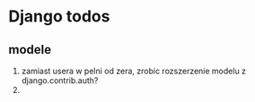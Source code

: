 # Django todos
## modele
1. zamiast usera w pelni od zera, zrobic rozszerzenie modelu z django.contrib.auth?
2. 